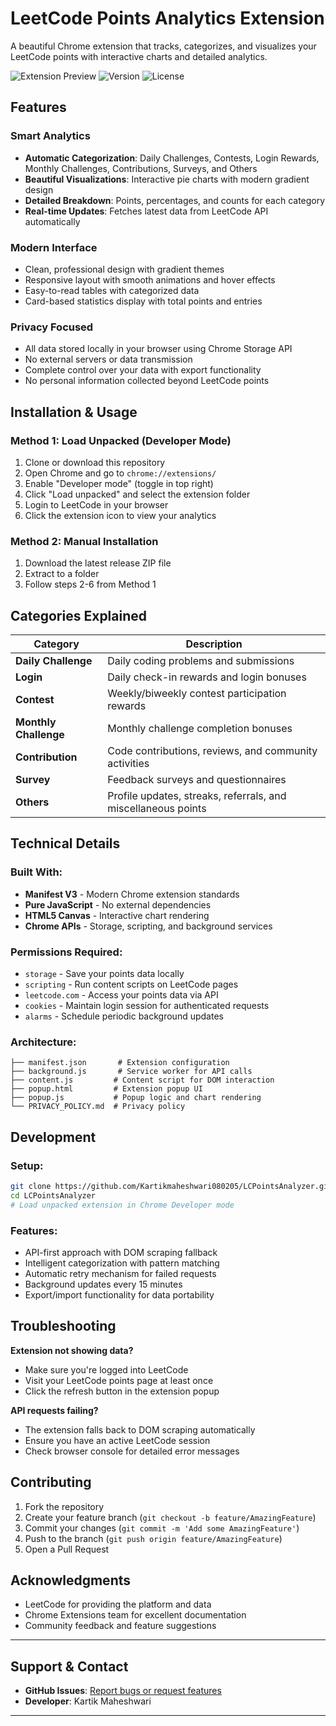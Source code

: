 #  LeetCode Points Analytics Extension

A beautiful Chrome extension that tracks, categorizes, and visualizes your LeetCode points with interactive charts and detailed analytics.

![Extension Preview](https://img.shields.io/badge/Chrome-Extension-green?logo=googlechrome)
![Version](https://img.shields.io/badge/Version-1.0.0-blue)
![License](https://img.shields.io/badge/License-MIT-yellow)

##  Features

###  **Smart Analytics**
- **Automatic Categorization**: Daily Challenges, Contests, Login Rewards, Monthly Challenges, Contributions, Surveys, and Others
- **Beautiful Visualizations**: Interactive pie charts with modern gradient design
- **Detailed Breakdown**: Points, percentages, and counts for each category
- **Real-time Updates**: Fetches latest data from LeetCode API automatically

###  **Modern Interface**
- Clean, professional design with gradient themes
- Responsive layout with smooth animations and hover effects
- Easy-to-read tables with categorized data
- Card-based statistics display with total points and entries

###  **Privacy Focused**
- All data stored locally in your browser using Chrome Storage API
- No external servers or data transmission
- Complete control over your data with export functionality
- No personal information collected beyond LeetCode points

##  Installation & Usage

### **Method 1: Load Unpacked (Developer Mode)**
1. Clone or download this repository
2. Open Chrome and go to `chrome://extensions/`
3. Enable "Developer mode" (toggle in top right)
4. Click "Load unpacked" and select the extension folder
5. Login to LeetCode in your browser
6. Click the extension icon to view your analytics

### **Method 2: Manual Installation**
1. Download the latest release ZIP file
2. Extract to a folder
3. Follow steps 2-6 from Method 1

##  Categories Explained

| Category | Description |
|----------|-------------|
| **Daily Challenge** | Daily coding problems and submissions |
| **Login** | Daily check-in rewards and login bonuses |
| **Contest** | Weekly/biweekly contest participation rewards |
| **Monthly Challenge** | Monthly challenge completion bonuses |
| **Contribution** | Code contributions, reviews, and community activities |
| **Survey** | Feedback surveys and questionnaires |
| **Others** | Profile updates, streaks, referrals, and miscellaneous points |

##  Technical Details

### **Built With:**
- **Manifest V3** - Modern Chrome extension standards
- **Pure JavaScript** - No external dependencies
- **HTML5 Canvas** - Interactive chart rendering
- **Chrome APIs** - Storage, scripting, and background services

### **Permissions Required:**
- `storage` - Save your points data locally
- `scripting` - Run content scripts on LeetCode pages
- `leetcode.com` - Access your points data via API
- `cookies` - Maintain login session for authenticated requests
- `alarms` - Schedule periodic background updates

### **Architecture:**
```
├── manifest.json       # Extension configuration
├── background.js       # Service worker for API calls
├── content.js         # Content script for DOM interaction
├── popup.html         # Extension popup UI
├── popup.js           # Popup logic and chart rendering
└── PRIVACY_POLICY.md  # Privacy policy
```

##  Development

### **Setup:**
```bash
git clone https://github.com/Kartikmaheshwari080205/LCPointsAnalyzer.git
cd LCPointsAnalyzer
# Load unpacked extension in Chrome Developer mode
```

### **Features:**
- API-first approach with DOM scraping fallback
- Intelligent categorization with pattern matching
- Automatic retry mechanism for failed requests
- Background updates every 15 minutes
- Export/import functionality for data portability

##  Troubleshooting

**Extension not showing data?**
- Make sure you're logged into LeetCode
- Visit your LeetCode points page at least once
- Click the refresh button in the extension popup

**API requests failing?**
- The extension falls back to DOM scraping automatically
- Ensure you have an active LeetCode session
- Check browser console for detailed error messages

##  Contributing

1. Fork the repository
2. Create your feature branch (`git checkout -b feature/AmazingFeature`)
3. Commit your changes (`git commit -m 'Add some AmazingFeature'`)
4. Push to the branch (`git push origin feature/AmazingFeature`)
5. Open a Pull Request

##  Acknowledgments

- LeetCode for providing the platform and data
- Chrome Extensions team for excellent documentation
- Community feedback and feature suggestions

---

##  Support & Contact

- **GitHub Issues**: [Report bugs or request features](https://github.com/Kartikmaheshwari080205/LCPointsAnalyzer/issues)
- **Developer**: Kartik Maheshwari

---
